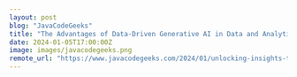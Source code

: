 ```yaml
---
layout: post
blog: "JavaCodeGeeks"
title: "The Advantages of Data-Driven Generative AI in Data and Analytics"
date: 2024-01-05T17:00:00Z
image: images/javacodegeeks.png
remote_url: "https://www.javacodegeeks.com/2024/01/unlocking-insights-the-advantages-of-data-driven-generative-ai-in-data-and-analytics.html"
---
```

